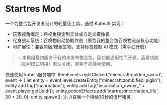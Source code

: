 # Startres Mod

一个为整合包开发者设计的轻量级工具，通过 KubeJS 实现：
- 玩家视角绑定：将视角锁定到实体或自定义摄像机
- 化身战斗系统：召唤物自动协助作战（原为我的整合包召唤物流派核心功能）
- 可扩展性：兼容原版/模组生物，支持标签控制 AI 模式（需手动开启）

> 💡 本模组最初服务于我的未发布整合包，因功能通用性而开源。高级功能（如AI模式切换）默认关闭，避免干扰简单使用。

快速使用 kubejs服务端中:
ItemEvents.rightClicked('minecraft:golden_sword', event => {
    let entity = event.level.createEntity("minecraft:zombified_piglin");
    entity.addTag("incarnation");
    entity.addTag("incarnation_owner_" + event.player.getUuid());
    entity.potionEffects.add('startres:incarnation_life', 30 * 20, 0);
    entity.spawn();
}); //召唤一个持续30秒的僵尸猪灵
